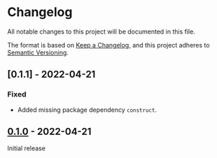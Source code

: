 # Changelog

All notable changes to this project will be documented in this file.

The format is based on [Keep a Changelog](https://keepachangelog.com/en/1.0.0/),
and this project adheres to [Semantic Versioning](https://semver.org/spec/v2.0.0.html).

## [0.1.1] - 2022-04-21

### Fixed

- Added missing package dependency `construct`.

## [0.1.0] - 2022-04-21

Initial release

<!-- RELEASE LINKS -->
[0.1.0]: https://github.com/demberto/fxp/releases/tag/v0.1.0
